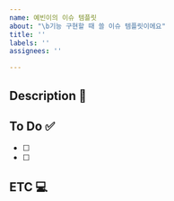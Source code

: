 ```yaml
---
name: 예빈이의 이슈 템플릿
about: "\b기능 구현할 때 쓸 이슈 템플릿이에요"
title: ''
labels: ''
assignees: ''

---
```


## Description 📝


## To Do ✅

- [ ]
- [ ]

## ETC 💻
